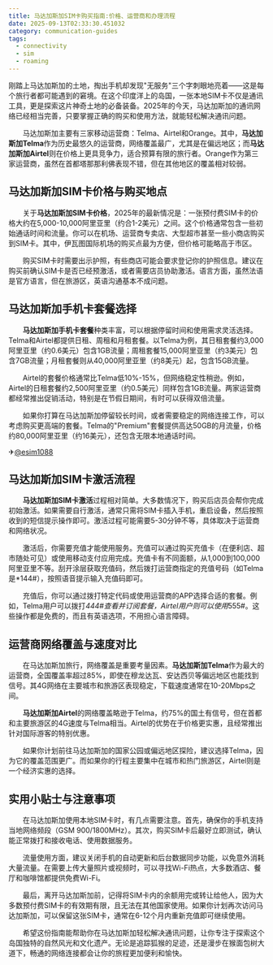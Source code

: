```yaml
---
title: 马达加斯加SIM卡购买指南:价格、运营商和办理流程
date: 2025-09-13T02:33:30.451032
category: communication-guides
tags:
  - connectivity
  - sim
  - roaming
---
```


刚踏上马达加斯加的土地，掏出手机却发现"无服务"三个字刺眼地亮着——这是每个旅行者都可能遇到的窘境。在这个印度洋上的岛国，一张本地SIM卡不仅是通讯工具，更是探索这片神奇土地的必备装备。2025年的今天，马达加斯加的通讯网络已经相当完善，只要掌握正确的购买和使用方法，就能轻松解决通讯问题。

　　马达加斯加主要有三家移动运营商：Telma、Airtel和Orange。其中，**马达加斯加Telma**作为历史最悠久的运营商，网络覆盖最广，尤其是在偏远地区；而**马达加斯加Airtel**则在价格上更具竞争力，适合预算有限的旅行者。Orange作为第三家运营商，虽然在首都塔那那利佛表现不错，但在其他地区的覆盖相对较弱。

## 马达加斯加SIM卡价格与购买地点

　　关于**马达加斯加SIM卡价格**，2025年的最新情况是：一张预付费SIM卡的价格大约在5,000-10,000阿里亚里（约合1-2美元）之间。这个价格通常包含一些初始通话时间和流量。你可以在机场、运营商专卖店、大型超市甚至一些小商店购买到SIM卡。其中，伊瓦图国际机场的购买点最为方便，但价格可能略高于市区。

　　购买SIM卡时需要出示护照，有些商店可能会要求登记你的护照信息。建议在购买前确认SIM卡是否已经预激活，或者需要店员协助激活。语言方面，虽然法语是官方语言，但在旅游区，英语沟通基本不成问题。

## 马达加斯加手机卡套餐选择

　　**马达加斯加手机卡套餐**种类丰富，可以根据停留时间和使用需求灵活选择。Telma和Airtel都提供日租、周租和月租套餐。以Telma为例，其日租套餐约3,000阿里亚里（约0.6美元）包含1GB流量；周租套餐15,000阿里亚里（约3美元）包含7GB流量；月租套餐则从40,000阿里亚里（约8美元）起，包含15GB流量。

　　Airtel的套餐价格通常比Telma低10%-15%，但网络稳定性稍逊。例如，Airtel的日租套餐约2,500阿里亚里（约0.5美元）同样包含1GB流量。两家运营商都经常推出促销活动，特别是在节假日期间，有时可以获得双倍流量。

　　如果你打算在马达加斯加停留较长时间，或者需要稳定的网络连接工作，可以考虑购买更高端的套餐。Telma的"Premium"套餐提供高达50GB的月流量，价格约80,000阿里亚里（约16美元），还包含无限本地通话时间。

✈[@esim1088](https://t.me/s/esim1088)

## 马达加斯加SIM卡激活流程

　　**马达加斯加SIM卡激活**过程相对简单。大多数情况下，购买后店员会帮你完成初始激活。如果需要自行激活，通常只需将SIM卡插入手机，重启设备，然后按照收到的短信提示操作即可。激活过程可能需要5-30分钟不等，具体取决于运营商和网络状况。

　　激活后，你需要充值才能使用服务。充值可以通过购买充值卡（在便利店、超市随处可见）或使用移动支付应用完成。充值卡有不同面额，从1,000到100,000阿里亚里不等。刮开涂层获取充值码，然后拨打运营商指定的充值号码（如Telma是*144#），按照语音提示输入充值码即可。

　　充值后，你可以通过拨打特定代码或使用运营商的APP选择合适的套餐。例如，Telma用户可以拨打*444#查看并订阅套餐，Airtel用户则可以使用*555#。这些操作都是免费的，而且有英语选项，不用担心语言障碍。

## 运营商网络覆盖与速度对比

　　在马达加斯加旅行，网络覆盖是重要考量因素。**马达加斯加Telma**作为最大的运营商，全国覆盖率超过85%，即使在穆龙达瓦、安达西贝等偏远地区也能找到信号。其4G网络在主要城市和旅游区表现稳定，下载速度通常在10-20Mbps之间。

　　**马达加斯加Airtel**的网络覆盖略逊于Telma，约75%的国土有信号，但在首都和主要旅游区的4G速度与Telma相当。Airtel的优势在于价格更实惠，且经常推出针对国际游客的特别优惠。

　　如果你计划前往马达加斯加的国家公园或偏远地区探险，建议选择Telma，因为它的覆盖范围更广。而如果你的行程主要集中在城市和热门旅游区，Airtel则是一个经济实惠的选择。

## 实用小贴士与注意事项

　　在马达加斯加使用本地SIM卡时，有几点需要注意。首先，确保你的手机支持当地网络频段（GSM 900/1800MHz）。其次，购买SIM卡后最好立即测试，确认能正常拨打和接收电话、使用数据服务。

　　流量使用方面，建议关闭手机的自动更新和后台数据同步功能，以免意外消耗大量流量。在需要上传大量照片或视频时，可以寻找Wi-Fi热点，大多数酒店、餐厅和咖啡馆都提供免费Wi-Fi。

　　最后，离开马达加斯加前，记得将SIM卡内的余额用完或转让给他人，因为大多数预付费SIM卡的有效期有限，且无法在其他国家使用。如果你计划再次访问马达加斯加，可以保留这张SIM卡，通常在6-12个月内重新充值即可继续使用。

　　希望这份指南能帮助你在马达加斯加轻松解决通讯问题，让你专注于探索这个岛国独特的自然风光和文化遗产。无论是追踪狐猴的足迹，还是漫步在猴面包树大道下，畅通的网络连接都会让你的旅程更加便利和愉快。